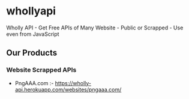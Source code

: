# whollyapi
Wholly API - Get Free APIs of Many Website - Public or Scrapped - Use even from JavaScript

## Our Products

### Website Scrapped APIs
- PngAAA.com :- https://wholly-api.herokuapp.com/websites/pngaaa.com/
